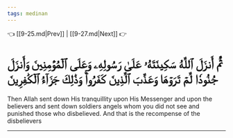 ```yaml
---
tags: medinan
---
```


👈 [[9-25.md|Prev]] | [[9-27.md|Next]] 👉

# ثُمَّ أَنزَلَ ٱللَّهُ سَكِينَتَهُۥ عَلَىٰ رَسُولِهِۦ وَعَلَى ٱلۡمُؤۡمِنِينَ وَأَنزَلَ جُنُودٗا لَّمۡ تَرَوۡهَا وَعَذَّبَ ٱلَّذِينَ كَفَرُواْۚ وَذَٰلِكَ جَزَآءُ ٱلۡكَٰفِرِينَ

Then Allah sent down His tranquillity upon His Messenger and upon the believers and sent down soldiers angels whom you did not see and punished those who disbelieved. And that is the recompense of the disbelievers

---

